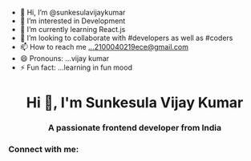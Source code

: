 - 👋 Hi, I’m @sunkesulavijaykumar
- 👀 I’m interested in Development
- 🌱 I’m currently learning React.js
- 💞️ I’m looking to collaborate with #developers as well as #coders 
- 📫 How to reach me ...2100040219ece@gmail.com 
- 😄 Pronouns: ...vijay kumar
- ⚡ Fun fact: ...learning in fun mood
<h1 align="center">Hi 👋, I'm Sunkesula Vijay Kumar</h1>
<h3 align="center">A passionate frontend developer from India</h3>

<h3 align="left">Connect with me:</h3>
<p align="left">
</p>

